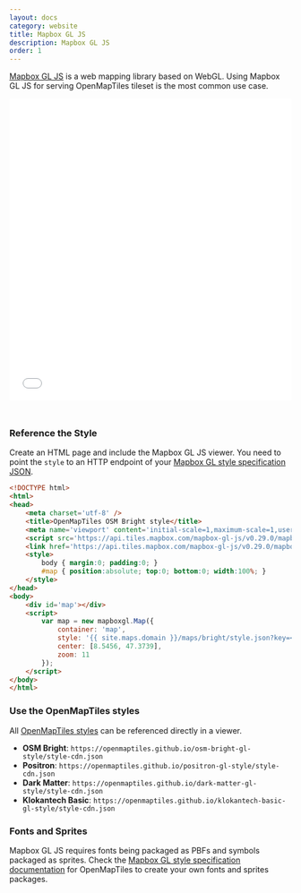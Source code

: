 ```yaml
---
layout: docs
category: website
title: Mapbox GL JS
description: Mapbox GL JS
order: 1
---
```


[Mapbox GL JS](https://www.mapbox.com/mapbox-gl-js/api/) is a web mapping library based on WebGL. Using Mapbox GL JS for serving OpenMapTiles tileset is the most common use case.

<iframe src="/maps/mapboxgljs.html" frameborder="0" scrolling="0" width="100%" height="540px" style="margin-bottom:25px;"></iframe>

### Reference the Style

Create an HTML page and include the Mapbox GL JS viewer. You need to point the `style` to an HTTP endpoint of your [Mapbox GL style specification JSON](/docs/style/mapbox-gl-style-spec).

```html
<!DOCTYPE html>
<html>
<head>
    <meta charset='utf-8' />
    <title>OpenMapTiles OSM Bright style</title>
    <meta name='viewport' content='initial-scale=1,maximum-scale=1,user-scalable=no' />
    <script src='https://api.tiles.mapbox.com/mapbox-gl-js/v0.29.0/mapbox-gl.js'></script>
    <link href='https://api.tiles.mapbox.com/mapbox-gl-js/v0.29.0/mapbox-gl.css' rel='stylesheet' />
    <style>
        body { margin:0; padding:0; }
        #map { position:absolute; top:0; bottom:0; width:100%; }
    </style>
</head>
<body>
    <div id='map'></div>
    <script>
        var map = new mapboxgl.Map({
            container: 'map',
            style: '{{ site.maps.domain }}/maps/bright/style.json?key=<key>',
            center: [8.5456, 47.3739],
            zoom: 11
        });
    </script>
</body>
</html>
```

### Use the OpenMapTiles styles

All [OpenMapTiles styles](/styles/) can be referenced directly in a viewer.

- **OSM Bright**:
  `https://openmaptiles.github.io/osm-bright-gl-style/style-cdn.json`
- **Positron**:
  `https://openmaptiles.github.io/positron-gl-style/style-cdn.json`
- **Dark Matter**:
  `https://openmaptiles.github.io/dark-matter-gl-style/style-cdn.json`
- **Klokantech Basic**:
  `https://openmaptiles.github.io/klokantech-basic-gl-style/style-cdn.json`

### Fonts and Sprites

Mapbox GL JS requires fonts being packaged as PBFs and symbols packaged as sprites. Check the [Mapbox GL style specification documentation](/docs/style/mapbox-gl-style-spec) for OpenMapTiles to create your own fonts and sprites packages.
